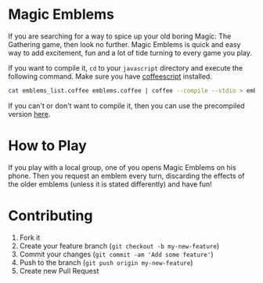 Magic Emblems
=============

If you are searching for a way to spice up your old boring Magic: The Gathering game, then look no further. 
Magic Emblems is quick and easy way to add excitement, fun and a lot of tide turning to every game you play.

If you want to compile it, `cd` to your `javascript` directory and execute the following command. Make sure you have [coffeescript](http://coffeescript.org/) installed.
```bash
cat emblems_list.coffee emblems.coffee | coffee --compile --stdio > emblems.js
```
If you can't or don't want to compile it, then you can use the precompiled version [here](https://pdgwien.github.io/mtg-embleme/).

How to Play
===========
If you play with a local group, one of you opens Magic Emblems on his phone. Then you request an emblem every turn, discarding the effects of the older emblems (unless it is stated differently) and have fun!

Contributing
============

1. Fork it
2. Create your feature branch (`git checkout -b my-new-feature`)
3. Commit your changes (`git commit -am 'Add some feature'`)
4. Push to the branch (`git push origin my-new-feature`)
5. Create new Pull Request
